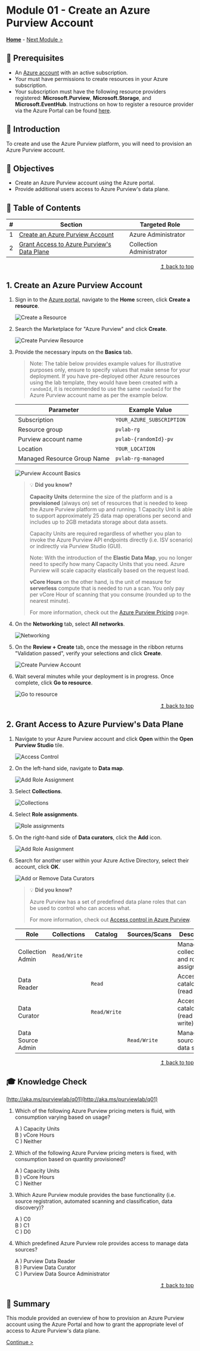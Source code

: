 # Module 01 - Create an Azure Purview Account

**[Home](../README.md)** - [Next Module >](../modules/module02a.md)

## :thinking: Prerequisites

* An [Azure account](https://azure.microsoft.com/en-us/free/) with an active subscription.
* Your must have permissions to create resources in your Azure subscription.
* Your subscription must have the following resource providers registered: **Microsoft.Purview**, **Microsoft.Storage**, and **Microsoft.EventHub**. Instructions on how to register a resource provider via the Azure Portal can be found [here](https://docs.microsoft.com/en-us/azure/azure-resource-manager/management/resource-providers-and-types#azure-portal).

## :loudspeaker: Introduction

To create and use the Azure Purview platform, you will need to provision an Azure Purview account.

## :dart: Objectives

* Create an Azure Purview account using the Azure portal.
* Provide additional users access to Azure Purview's data plane.

##  :bookmark_tabs: Table of Contents

| #  | Section | Targeted Role |
| --- | --- | --- |
| 1 | [Create an Azure Purview Account](#1-create-an-azure-purview-account) | Azure Administrator |
| 2 | [Grant Access to Azure Purview's Data Plane](#2-grant-access-to-azure-purviews-data-plane) | Collection Administrator |

<div align="right"><a href="#module-01---create-an-azure-purview-account">↥ back to top</a></div>

## 1. Create an Azure Purview Account

1. Sign in to the [Azure portal](https://portal.azure.com), navigate to the **Home** screen, click **Create a resource**.

    ![Create a Resource](../images/module01/01.01-create-resource.png)  

2. Search the Marketplace for "Azure Purview" and click **Create**.

    ![Create Purview Resource](../images/module01/01.02-create-purview.png)

3. Provide the necessary inputs on the **Basics** tab.  

    > Note: The table below provides example values for illustrative purposes only, ensure to specify values that make sense for your deployment. If you have pre-deployed other Azure resources using the lab template, they would have been created with a `randomId`, it is recommended to use the same `randomId` for the Azure Purview account name as per the example below.

    | Parameter  | Example Value |
    | --- | --- |
    | Subscription | `YOUR_AZURE_SUBSCRIPTION` |
    | Resource group | `pvlab-rg` |
    | Purview account name | `pvlab-{randomId}-pv` |
    | Location | `YOUR_LOCATION` |
    | Managed Resource Group Name | `pvlab-rg-managed` |

    ![Purview Account Basics](../images/module01/_01.03-create-basic.png)

    > :bulb: **Did you know?**
    >
    > **Capacity Units** determine the size of the platform and is a **provisioned** (always on) set of resources that is needed to keep the Azure Purview platform up and running. 1 Capacity Unit is able to support approximately 25 data map operations per second and includes up to 2GB metadata storage about data assets.
    >
    > Capacity Units are required regardless of whether you plan to invoke the Azure Purview API endpoints directly (i.e. ISV scenario) or indirectly via Purview Studio (GUI).
    >
    > Note: With the introduction of the **Elastic Data Map**, you no longer need to specify how many Capacity Units that you need. Azure Purview will scale capacity elastically based on the request load.
    > 
    > **vCore Hours** on the other hand, is the unit of measure for **serverless** compute that is needed to run a scan. You only pay per vCore Hour of scanning that you consume (rounded up to the nearest minute).
    >
    > For more information, check out the [Azure Purview Pricing](https://azure.microsoft.com/en-us/pricing/details/azure-purview/) page.

4. On the **Networking** tab, select **All networks**.
   
    ![Networking](../images/module01/_01.04-create-networking.png)

5. On the **Review + Create** tab, once the message in the ribbon returns "Validation passed", verify your selections and click **Create**.

    ![Create Purview Account](../images/module01/_01.05-create-create.png)

6. Wait several minutes while your deployment is in progress. Once complete, click **Go to resource**.

    ![Go to resource](../images/module01/_01.06-goto-resource.png)

<div align="right"><a href="#module-01---create-an-azure-purview-account">↥ back to top</a></div>

## 2. Grant Access to Azure Purview's Data Plane

1. Navigate to your Azure Purview account and click **Open** within the **Open Purview Studio** tile.

    ![Access Control](../images/module01/_01.07-open-studio.png)

2. On the left-hand side, navigate to **Data map**.

    ![Add Role Assignment](../images/module01/_01.08-studio-datamap.png)

3. Select **Collections**.

    ![Collections](../images/module01/_01.09-datamap-collections.png)

    
4. Select **Role assignments**.

    ![Role assignments](../images/module01/_01.10-collections-roleassignments.png)

5. On the right-hand side of **Data curators**, click the **Add** icon.

    ![Add Role Assignment](../images/module01/_01.11-roleassignments-datacurator.png)

6. Search for another user within your Azure Active Directory, select their account, click **OK**.

    ![Add or Remove Data Curators](../images/module01/_01.12-datacurator-add.png)

    > :bulb: **Did you know?**
    >
    > Azure Purview has a set of predefined data plane roles that can be used to control who can access what.
    >
    > For more information, check out [Access control in Azure Purview](https://docs.microsoft.com/en-us/azure/purview/catalog-permissions).

    | Role  | Collections | Catalog | Sources/Scans | Description | 
    | --- | --- | --- | --- | --- |
    | Collection Admin | `Read/Write` | | | Manage collections and role assignments. |
    | Data Reader ||  `Read` |  | Access to catalog (read only). |
    | Data Curator || `Read/Write` |  | Access to catalog (read & write). |
    | Data Source Admin |  || `Read/Write` | Manage data sources and data scans. |

<div align="right"><a href="#module-01---create-an-azure-purview-account">↥ back to top</a></div>

## :mortar_board: Knowledge Check

[http://aka.ms/purviewlab/q01](http://aka.ms/purviewlab/q01)

1. Which of the following Azure Purview pricing meters is fluid, with consumption varying based on usage?

    A ) Capacity Units  
    B ) vCore Hours  
    C ) Neither

2. Which of the following Azure Purview pricing meters is fixed, with consumption based on quantity provisioned?

    A ) Capacity Units  
    B ) vCore Hours  
    C ) Neither

3. Which Azure Purview module provides the base functionality (i.e. source registration, automated scanning and classification, data discovery)?

    A ) C0  
    B ) C1  
    C ) D0

4. Which predefined Azure Purview role provides access to manage data sources?

    A ) Purview Data Reader  
    B ) Purview Data Curator  
    C ) Purview Data Source Administrator

<div align="right"><a href="#module-01---create-an-azure-purview-account">↥ back to top</a></div>

## :tada: Summary

This module provided an overview of how to provision an Azure Purview account using the Azure Portal and how to grant the appropriate level of access to Azure Purview's data plane.

[Continue >](../modules/module02a.md)
